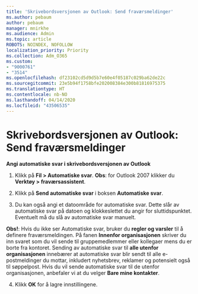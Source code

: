 ```yaml
---
title: 'Skrivebordsversjonen av Outlook: Send fraværsmeldinger'
ms.author: pebaum
author: pebaum
manager: mnirkhe
ms.audience: Admin
ms.topic: article
ROBOTS: NOINDEX, NOFOLLOW
localization_priority: Priority
ms.collection: Adm_O365
ms.custom:
- "9000761"
- "3514"
ms.openlocfilehash: df23102cd5d9d5b7e60e4f05187c029ba62de22c
ms.sourcegitcommit: 23e5b94f1758bfe202008384e300b81816975375
ms.translationtype: HT
ms.contentlocale: nb-NO
ms.lasthandoff: 04/14/2020
ms.locfileid: "43506535"
---
```

# <a name="outlook-desktop-send-out-of-office-replies"></a>Skrivebordsversjonen av Outlook: Send fraværsmeldinger

**Angi automatiske svar i skrivebordsversjonen av Outlook**

1. Klikk på **Fil > Automatiske svar**. **Obs**: for Outlook 2007 klikker du **Verktøy > fraværsassistent**.

2. Klikk på **Send automatiske svar** i boksen **Automatiske svar**.

3. Du kan også angi et datoområde for automatiske svar. Dette slår av automatiske svar på datoen og klokkeslettet du angir for sluttidspunktet. Eventuelt må du slå av automatiske svar manuelt.

**Obs!**: Hvis du ikke ser Automatiske svar, bruker du **regler og varsler** til å definere fraværsmeldingen. På fanen **Innenfor organisasjonen** skriver du inn svaret som du vil sende til gruppemedlemmer eller kollegaer mens du er borte fra kontoret. Sending av automatiske svar til **alle utenfor organisasjonen** innebærer at automatiske svar blir sendt til alle e-postmeldinger du mottar, inkludert nyhetsbrev, reklamer og potensielt også til søppelpost. Hvis du vil sende automatiske svar til de utenfor organisasjonen, anbefaler vi at du velger **Bare mine kontakter**.

4. Klikk **OK** for å lagre innstillingene.
